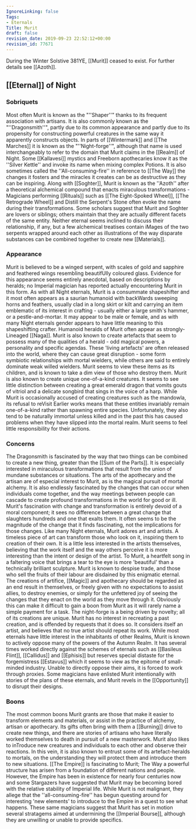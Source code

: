 ```yaml
---
IgnoreLinking: false
Tags:
- Eternals
Title: Murit
draft: false
revision_date: 2019-09-23 22:52:12+00:00
revision_id: 77671
---
```


During the Winter Solstive 381YE, [[Murit]] ceased to exist. For further details see [[Azoth]].
## [[Eternal]] of Night
### Sobriquets
Most often Murit is known as the "''Shaper''" thanks to its frequent association with artisans. 
It is also commonly known as the "''Dragonsmith''", partly due to its common appearance and partly due to its propensity for constructing powerful creatures in the same way it apparently constructs objects. In parts of [[Wintermark]] and [[The Marches]] it is known as the "''Night-forge''", although that name is used interchangeably to refer to the domain that Murit claims in the [[Realm]] of Night. Some [[Kallavesi]] mystics and Freeborn apothecaries know it as the ''Silver Kettle'' and invoke its name when mixing complex Potions. It is also sometimes called the ''All-consuming-fire'' in reference to [[The Way]] the changes it fosters and the miracles it creates can be as destructive as they can be inspiring.
Along with [[Soghter]], Murit is known as the ''Azoth'' after a theoretical alchemical compound that enacts miraculous transformations - Magicians performing [[Rituals]] such as [[The Eight-Spoked Wheel]], [[The Retrograde Wheel]] and Distill the Serpent's Stone often evoke the name during their transformations. Some scholars suggest that Murit and Soghter are lovers or siblings; others maintain that they are actually different facets of the same entity. Neither eternal seems inclined to discuss their relationship, if any, but a few alchemical treatises contain iMages of the two serpents wrapped around each other as illustrations of the way disparate substances can be combined together to create new [[Materials]].
### Appearance
Murit is believed to be a winged serpent, with scales of gold and sapphire and feathered wings resembling beautifUlly coloured glass. Evidence for this appearance seems entirely anecdotal, based on descriptions by heralds; no Imperial magician has reported actually encountering Murit in this form. As with all Night eternals, Murit is a consummate shapeshifter and it most often appears as a saurian humanoid with backWards sweeping horns and feathers, usually clad in a long skirt or kilt and carrying an item emblematic of its interest in crafting - usually either a large smith's hammer, or a pestle-and-mortar. It may appear to be male or female, and as with many Night eternals gender appears to have little meaning to this shapeshifting crafter.
Humanoid heralds of Murit often appear as strongly-Lineaged [[Naga]]. Murit is also known to create artefacts that seem to possess many of the qualities of a herald - odd magical powers, a personality and specific agendas. These 'living artefacts' are often released into the world, where they can cause great disruption - some form symbiotic relationships with mortal wielders, while others are said to entirely dominate weak willed wielders. Murit seems to view these items as its children, and is known to take a dim view of those who destroy them.
Murit is also known to create unique one-of-a-kind creatures. It seems to see little distinction between creating a great emerald dragon that vomits gouts of vitriol and a delicate songbird that sings in the voice of a harp. While Murit is occasionally accused of creating creatures such as the mandowla, its refusal to reVisit Earlier works means that these entities invariably remain one-of-a-kind rather than spawning entire species. Unfortunately, they also tend to be naturally immortal unless killed and in the past this has caused problems when they have slipped into the mortal realm. Murit seems to feel little responsibility for their actions.
### Concerns
The Dragonsmith is fascinated by the way that two things can be combined to create a new thing, greater than the [[Sum of the Parts]]. It is especially interested in miraculous transformations that result from the union of mundane substances or situations. The arts of the apothecary and the artisan are of especial interest to Murit, as is the magical pursuit of mortal alchemy. It is also endlessly fascinated by the changes that can occur when individuals come together, and the way meetings between people can cascade to create profound transformations in the world for good or ill.
Murit's fascination with change and transformation is entirely devoid of a moral component; it sees no difference between a great change that slaughters hundreds and one that exalts them. It often seems to be the magnitude of the change that it finds fascinating, not the implications for those changes. 
Like many Night eternals, Murit adores art and artists. A timeless piece of art can transform those who look on it, inspiring them to creation of their own. It is a little less interested in the artists themselves, believing that the work itself and the way others perceive it is more interesting than the intent or design of the artist. To Murit, a heartfelt song in a faltering voice that brings a tear to the eye is more 'beautiful' than a technically brilliant sculpture.
Murit is known to despise trade, and those who sell the fruits of their labour are disdained by this enigmatic eternal. The creations of artifice, [[Magic]] and apothecary should be regarded as an end result in themselves, or freely given with no expectations to assist allies, to destroy enemies, or simply for the unfettered joy of seeing the changes that they enact on the world as they move through it. Obviously this can make it difficult to gain a boon from Murit as it will rarely name a simple payment for a task.
The night-forge is a being driven by novelty; all of its creations are unique. Murit has no interest in recreating a past creation, and is offended by requests that it does so. It considers itself an artist, and believes that no true artist should repeat its work. 
While most eternals have little interest in the inhabitants of other Realms, Murit is known to actively oppose many of the powers of the Autumn Realm. It has several times worked directly against the schemes of eternals such as [[Basileus Flint]], [[Callidus]] and [[Ephisis]] but reserves special distaste for the forgemistress [[Estavus]] which it seems to view as the epitome of small-minded industry. Unable to directly oppose their aims, it is forced to work through proxies. Some magicians have enlisted Murit intentionally with stories of the plans of these eternals, and Murit revels in the [[Opportunity]] to disrupt their designs.
### Boons
The most common boons Murit grants are those that make it easier to transform elements and materials, or assist in the practice of alchemy, artisan or apothecary. Its gifts often bring with them a [[Burning]] drive to create new things, and there are stories of artisans who have literally worked themselves to death in pursuit of a new masterwork.
Murit also likes to inTroduce new creatures and individuals to each other and observe their reactions. In this vein, it is also known to entrust some of its artefact-heralds to mortals, on the understanding they will protect them and introduce them to new situations.
[[The Empire]] is fascinating to Murit; The Way a powerful structure has arisen from a foundation of different nations and people. However, the Empire has been in existence for nearly four centuries now and some Stargazers have suggested that Murit may be becoming bored with the relative stability of Imperial life. While Murit is not malignant, they allege that the ''all-consuming-fire'' has begun questing around for interesting 'new elements' to introduce to the Empire in a quest to see what happens. These same magicians suggest that Murit has set in motion several stratagems aimed at undermining the [[Imperial Bourse]], although they are unwilling or unable to provide specifics.